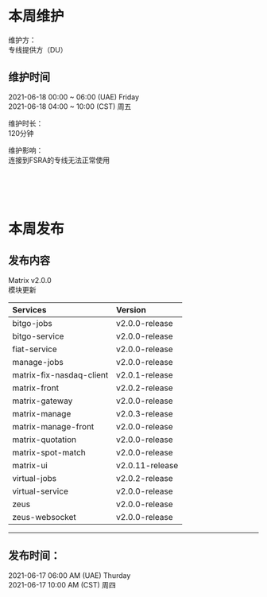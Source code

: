 本周维护<br>
=================
维护方： <br>
专线提供方（DU）<br>

维护时间 <br>
-----------------
2021-06-18 00:00 ~ 06:00  (UAE) Friday<br>
2021-06-18 04:00 ~ 10:00  (CST) 周五<br>

维护时长：<br>
120分钟<br>

维护影响：<br>
连接到FSRA的专线无法正常使用<br>

<br><br>
本周发布<br>
=================
发布内容<br>
-----------------
Matrix v2.0.0<br>
模块更新<br>

Services	|	Version
:-|:-
bitgo-jobs	|	v2.0.0-release
bitgo-service	|	v2.0.0-release
fiat-service	|	v2.0.0-release
manage-jobs	|	v2.0.0-release
matrix-fix-nasdaq-client	|	v2.0.1-release
matrix-front	|	v2.0.2-release
matrix-gateway	|	v2.0.0-release
matrix-manage	|	v2.0.3-release
matrix-manage-front	|	v2.0.0-release
matrix-quotation	|	v2.0.0-release
matrix-spot-match	|	v2.0.0-release
matrix-ui	|	v2.0.11-release
virtual-jobs	|	v2.0.2-release
virtual-service	|	v2.0.0-release
zeus	|	v2.0.0-release
zeus-websocket	|	v2.0.0-release

-----------------
发布时间：<br>
-----------------
2021-06-17 06:00 AM (UAE) Thurday<br>
2021-06-17 10:00 AM (CST) 周四<br>

